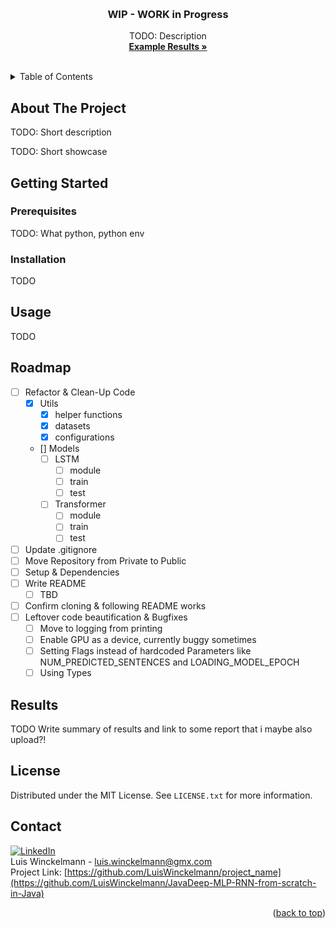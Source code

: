 <a name="readme-top"></a>

<br />
<div align="center">
<!-- PROJECT LOGO 
  <a href="https://github.com/othneildrew/Best-README-Template">
    <img src="images/logo.png" alt="Logo" width="80" height="80">
  </a>
 -->
  <h3 align="center">WIP - WORK in Progress</h3>
  <p align="center">
    TODO: Description
    <br />
    <a href="https://github.com/othneildrew/Best-README-Template"><strong>Example Results »</strong></a>
    <br />
    <br />
  </p>
</div>


<!-- TABLE OF CONTENTS -->
<details>
  <summary>Table of Contents</summary>
  <ol>
    <li>
      <a href="#about-the-project">About The Project</a>
    </li>
    <li>
      <a href="#getting-started">Getting Started</a>
      <ul>
        <li><a href="#prerequisites">Prerequisites</a></li>
        <li><a href="#installation">Installation</a></li>
      </ul>
    </li>
    <li><a href="#usage">Usage</a></li>
    <li><a href="#roadmap">Roadmap</a></li>
    <li><a href="#license">License</a></li>
    <li><a href="#contact">Contact</a></li>
  </ol>
</details>



<!-- ABOUT THE PROJECT -->
## About The Project

TODO: Short description

TODO: Short showcase

## Getting Started

### Prerequisites
TODO: What python, python env

### Installation
TODO

## Usage
TODO


## Roadmap
- [ ] Refactor & Clean-Up Code
  - [X] Utils
    - [X] helper functions
    - [X] datasets
    - [X] configurations
  - [] Models
    - [ ] LSTM
      - [ ] module
      - [ ] train
      - [ ] test
    - [ ] Transformer
      - [ ] module
      - [ ] train
      - [ ] test
- [ ] Update .gitignore
- [ ] Move Repository from Private to Public
- [ ] Setup & Dependencies
- [ ] Write README
  - [ ] TBD
- [ ] Confirm cloning & following README works
- [ ] Leftover code beautification & Bugfixes
  - [ ] Move to logging from printing
  - [ ] Enable GPU as a device, currently buggy sometimes
  - [ ] Setting Flags instead of hardcoded Parameters like NUM_PREDICTED_SENTENCES and LOADING_MODEL_EPOCH
  - [ ] Using Types

## Results
TODO Write summary of results and link to some report that i maybe also upload?!


## License
Distributed under the MIT License. See `LICENSE.txt` for more information.

## Contact
[![LinkedIn][linkedin-shield]][linkedin-url] <br>
Luis Winckelmann  - luis.winckelmann@gmx.com <br>
Project Link: [https://github.com/LuisWinckelmann/project_name](https://github.com/LuisWinckelmann/JavaDeep-MLP-RNN-from-scratch-in-Java)

<p align="right">(<a href="#readme-top">back to top</a>)</p>

[license-shield]: https://img.shields.io/github/license/LuisWinckelmann/JavaDeep-MLP-RNN-from-scratch-in-Java.svg?style=for-the-badge
[license-url]: https://github.com/LuisWinckelmann/JavaDeep-MLP-RNN-from-scratch-in-Java/blob/main/LICENSE.txt
[linkedin-shield]: https://img.shields.io/badge/-LinkedIn-black.svg?style=for-the-badge&logo=linkedin&colorB=555
[linkedin-url]: https://linkedin.com/in/luiswinckelmann
[PyTorch]: https://img.shields.io/badge/PyTorch-%23EE4C2C.svg?style=for-the-badge&logo=PyTorch&logoColor=white